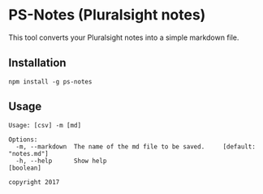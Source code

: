 # PS-Notes (Pluralsight notes)

This tool converts your Pluralsight notes into a simple markdown file.

## Installation

```
npm install -g ps-notes
```

## Usage

```
Usage: [csv] -m [md]

Options:
  -m, --markdown  The name of the md file to be saved.     [default: "notes.md"]
  -h, --help      Show help                                            [boolean]

copyright 2017
```
